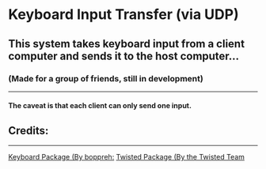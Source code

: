 <h1>Keyboard Input Transfer (via UDP)</h1>
<h2>This system takes keyboard input from a client computer and sends it to the host computer...</h2>
<h3>(Made for a group of friends, still in development)</h3>

---

<h4>The caveat is that each client can only send <strong>one</strong> input.</h4>

<h2>Credits:</h2>

---

[Keyboard Package (By boppreh:](https://github.com/boppreh/keyboard)
[Twisted Package (By the Twisted Team](https://twisted.org/)
